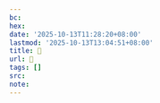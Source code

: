 ```yaml
---
bc:
hex:
date: '2025-10-13T11:28:20+08:00'
lastmod: '2025-10-13T13:04:51+08:00'
title: 󰜧
url: 󰜧
tags: []
src:
note:
---
```

